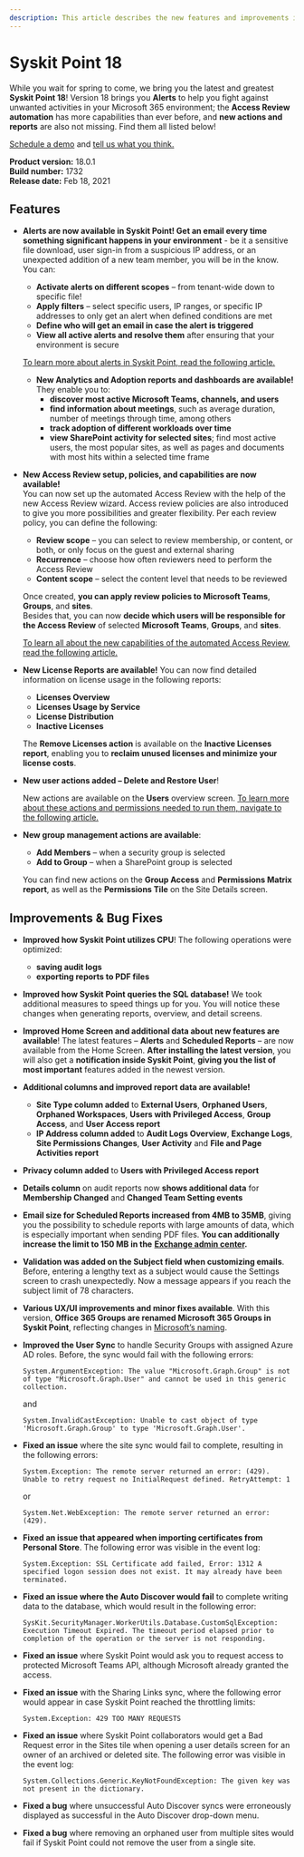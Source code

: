 ```yaml
---
description: This article describes the new features and improvements in Syskit Point version 18.
---
```


# Syskit Point 18

While you wait for spring to come, we bring you the latest and greatest **Syskit Point 18**! Version 18 brings you **Alerts** to help you fight against unwanted activities in your Microsoft 365 environment; the **Access Review automation** has more capabilities than ever before, and **new actions and reports** are also not missing. Find them all listed below!

[Schedule a demo](https://www.syskit.com/products/point/request-a-demo/) and [tell us what you think.](https://www.syskit.com/company/contact-us/)

**Product version:** 18.0.1  
**Build number:** 1732  
**Release date:** Feb 18, 2021

## Features

* **Alerts are now available in Syskit Point! Get an email every time something significant happens in your environment** - be it a sensitive file download, user sign-in from a suspicious IP address, or an unexpected addition of a new team member, you will be in the know. You can:

  * **Activate alerts on different scopes** – from tenant-wide down to specific file!
  * **Apply filters** – select specific users, IP ranges, or specific IP addresses to only get an alert when defined conditions are met
  * **Define who will get an email in case the alert is triggered**
  * **View all active alerts and resolve them** after ensuring that your environment is secure

  [To learn more about alerts in Syskit Point, read the following article.](../../governance-and-automation/configure-alerts.md)

  * **New Analytics and Adoption reports and dashboards are available!** They enable you to:
    * **discover most active Microsoft Teams, channels, and users**
    * **find information about meetings**, such as average duration, number of meetings through time, among others
    * **track adoption of different workloads over time**
    * **view SharePoint activity for selected sites**; find most active users, the most popular sites, as well as pages and documents with most hits within a selected time frame 

* **New Access Review setup, policies, and capabilities are now available!**  
  You can now set up the automated Access Review with the help of the new Access Review wizard. Access review policies are also introduced to give you more possibilities and greater flexibility. Per each review policy, you can define the following:

  * **Review scope** – you can select to review membership, or content, or both, or only focus on the guest and external sharing
  * **Recurrence** – choose how often reviewers need to perform the Access Review
  * **Content scope** – select the content level that needs to be reviewed

  Once created, **you can apply review policies to Microsoft Teams**, **Groups**, and **sites**.  
  Besides that, you can now **decide which users will be responsible for the Access Review** of selected **Microsoft Teams**, **Groups**, and **sites**.

  [To learn all about the new capabilities of the automated Access Review, read the following article.](../../governance-and-automation/permissions-review/enable-permissions-review.md)

* **New License Reports are available!** You can now find detailed information on license usage in the following reports:

  * **Licenses Overview**
  * **Licenses Usage by Service**
  * **License Distribution**
  * **Inactive Licenses**

  The **Remove Licenses action** is available on the **Inactive Licenses report**, enabling you to **reclaim unused licenses and minimize your license costs**.

* **New user actions added – Delete and Restore User**!

  New actions are available on the **Users** overview screen. [To learn more about these actions and permissions needed to run them, navigate to the following article.](../../access-management/delete-and-restore-users.md)

* **New group management actions are available**:

  * **Add Members** – when a security group is selected
  * **Add to Group** – when a SharePoint group is selected

  You can find new actions on the **Group Access** and **Permissions Matrix report**, as well as the **Permissions Tile** on the Site Details screen.

## Improvements & Bug Fixes

* **Improved how Syskit Point utilizes CPU**! The following operations were optimized:
  * **saving audit logs**
  * **exporting reports to PDF files**
* **Improved how Syskit Point queries the SQL database!** We took additional measures to speed things up for you. You will notice these changes when generating reports, overview, and detail screens. 
* **Improved Home Screen and additional data about new features are available**! The latest features – **Alerts** and **Scheduled Reports** – are now available from the Home Screen. **After installing the latest version**, you will also get a **notification inside Syskit Point**, **giving you the list of most important** features added in the newest version.   
* **Additional columns and improved report data are available!**
  * **Site Type column added** to **External Users**, **Orphaned Users**, **Orphaned Workspaces**, **Users with Privileged Access**, **Group Access**, and **User Access report**
  * **IP Address column added** to **Audit Logs Overview**, **Exchange Logs**, **Site Permissions Changes**, **User Activity** and **File and Page Activities report**
* **Privacy column added** to **Users with Privileged Access report**
* **Details column** on audit reports now **shows additional data** for **Membership Changed** and **Changed Team Setting events** 
* **Email size for Scheduled Reports increased from 4MB to 35MB**, giving you the possibility to schedule reports with large amounts of data, which is especially important when sending PDF files. **You can additionally increase the limit to 150 MB in the** [**Exchange admin center**](https://docs.microsoft.com/en-us/exchange/recipients/user-mailboxes/mailbox-message-size-limits?view=exchserver-2019)**.** 
* **Validation was added on the Subject field when customizing emails**. Before, entering a lengthy text as a subject would cause the Settings screen to crash unexpectedly. Now a message appears if you reach the subject limit of 78 characters.
* **Various UX/UI improvements and minor fixes available**. With this version, **Office 365 Groups are renamed Microsoft 365 Groups in Syskit Point**, reflecting changes in [Microsoft’s naming](https://techcommunity.microsoft.com/t5/microsoft-365-blog/office-365-groups-will-become-microsoft-365-groups/ba-p/1303601). 
* **Improved the User Sync** to handle Security Groups with assigned Azure AD roles. Before, the sync would fail with the following errors:

  `System.ArgumentException: The value "Microsoft.Graph.Group" is not of type "Microsoft.Graph.User" and cannot be used in this generic collection.`

  and

  `System.InvalidCastException: Unable to cast object of type 'Microsoft.Graph.Group' to type 'Microsoft.Graph.User'.`

* **Fixed an issue** where the site sync would fail to complete, resulting in the following errors:

  `System.Exception: The remote server returned an error: (429). Unable to retry request no InitialRequest defined. RetryAttempt: 1`

  or

  `System.Net.WebException: The remote server returned an error: (429).`

* **Fixed an issue that appeared when importing certificates from Personal Store**. The following error was visible in the event log:

  `System.Exception: SSL Certificate add failed, Error: 1312 A specified logon session does not exist. It may already have been terminated.`

* **Fixed an issue where the Auto Discover would fail** to complete writing data to the database, which would result in the following error:

  `SysKit.SecurityManager.WorkerUtils.Database.CustomSqlException: Execution Timeout Expired. The timeout period elapsed prior to completion of the operation or the server is not responding.`

* **Fixed an issue** where Syskit Point would ask you to request access to protected Microsoft Teams API, although Microsoft already granted the access.
* **Fixed an issue** with the Sharing Links sync, where the following error would appear in case Syskit Point reached the throttling limits:

  `System.Exception: 429 TOO MANY REQUESTS`

* **Fixed an issue** where Syskit Point collaborators would get a Bad Request error in the Sites tile when opening a user details screen for an owner of an archived or deleted site. The following error was visible in the event log:

  `System.Collections.Generic.KeyNotFoundException: The given key was not present in the dictionary.`

* **Fixed a bug** where unsuccessful Auto Discover syncs were erroneously displayed as successful in the Auto Discover drop-down menu.
* **Fixed a bug** where removing an orphaned user from multiple sites would fail if Syskit Point could not remove the user from a single site.

